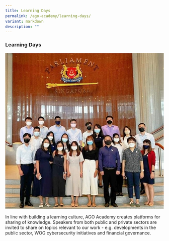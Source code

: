 ```yaml
---
title: Learning Days
permalink: /ago-academy/learning-days/
variant: markdown
description: ""
---
```

### Learning Days


![](/images/website_learning_resized_.jpg)

In line with building a learning culture, AGO Academy creates platforms for sharing of knowledge. Speakers from both public and private sectors are invited to share on topics relevant to our work - e.g. developments in the public sector, WOG cybersecurity initiatives and financial governance.